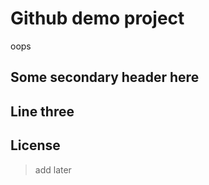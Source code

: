 # Github demo project





oops














## Some secondary header here

## Line three

## License

> add later
